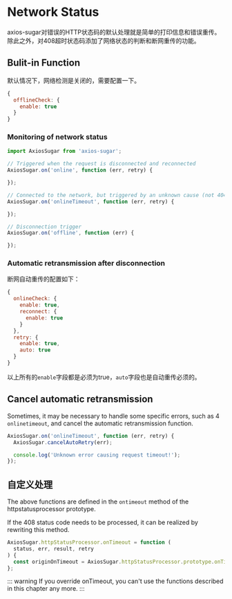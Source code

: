 # Network Status
axios-sugar对错误的HTTP状态码的默认处理就是简单的打印信息和错误重传。  
除此之外，对408超时状态码添加了网络状态的判断和断网重传的功能。

## Bulit-in Function
默认情况下，网络检测是关闭的，需要配置一下。
```js
{
  offlineCheck: {
    enable: true
  }
}
```

### Monitoring of network status
```js
import AxiosSugar from 'axios-sugar';

// Triggered when the request is disconnected and reconnected
AxiosSugar.on('online', function (err, retry) {

});

// Connected to the network, but triggered by an unknown cause (not 404, because this is triggered in the 408 processing function)
AxiosSugar.on('onlineTimeout', function (err, retry) {

});

// Disconnection trigger
AxiosSugar.on('offline', function (err) {

});
```


### Automatic retransmission after disconnection
断网自动重传的配置如下：
```js
{
  onlineCheck: {
    enable: true,
    reconnect: {
      enable: true
    }
  },
  retry: {
    enable: true,
    auto: true
  }
}
```
以上所有的`enable`字段都是必须为true，`auto`字段也是自动重传必须的。

## Cancel automatic retransmission
Sometimes, it may be necessary to handle some specific errors, such as 4 `onlinetimeout`, and cancel the automatic retransmission function.
```js
AxiosSugar.on('onlineTimeout', function (err, retry) {
  AxiosSugar.cancelAutoRetry(err);

  console.log('Unknown error causing request timeout!');
});
```

## 自定义处理
The above functions are defined in the `ontimeout` method of the httpstatusprocessor prototype.

If the 408 status code needs to be processed, it can be realized by rewriting this method.
```js
AxiosSugar.httpStatusProcessor.onTimeout = function (
  status, err, result, retry
) {
  const originOnTimeout = AxiosSugar.httpStatusProcessor.prototype.onTimeout;
};
```
::: warning
If you override onTimeout, you can't use the functions described in this chapter any more.
:::
